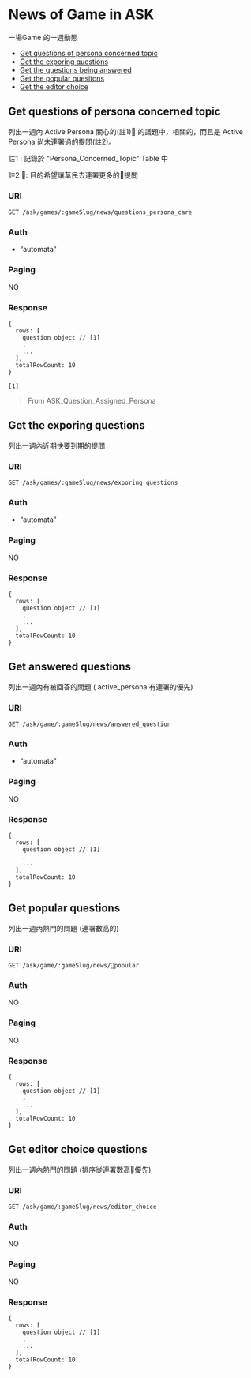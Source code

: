 # News of Game in ASK

一場Game 的一週動態

- [Get questions of persona concerned topic](#get-questions-of-persona-concerned-topic)
- [Get the exporing questions](#Get-exporing-questions)
- [Get the questions being answered](#Get-the-questions-being-answered)
- [Get the popular quesitons](#get-popular-questions)
- [Get the editor choice](#get-the-editor-choice)

## Get questions of persona concerned topic

列出一週內 Active Persona 關心的(註1) 的議題中，相關的，而且是 Active Persona 尚未連署過的提問(註2)。

註1 : 記錄於 "Persona_Concerned_Topic" Table 中

註2 : 目的希望讓草民去連署更多的提問

### URI

```
GET /ask/games/:gameSlug/news/questions_persona_care
```

### Auth

- “automata”

### Paging

NO

### Response

```
{
  rows: [
    question object // [1]
    ,
    ...
  ],
  totalRowCount: 10
}
```

`[1]`
> From ASK_Question_Assigned_Persona

## Get the exporing questions

列出一週內近期快要到期的提問

### URI

```
GET /ask/games/:gameSlug/news/exporing_questions
```

### Auth

- “automata”

### Paging

NO

### Response

```
{
  rows: [
    question object // [1]
    ,
    ...
  ],
  totalRowCount: 10
}
```

## Get answered questions

列出一週內有被回答的問題 ( active_persona 有連署的優先)

### URI

```
GET /ask/game/:gameSlug/news/answered_question
```

### Auth

- “automata”

### Paging

NO

### Response

```
{
  rows: [
    question object // [1]
    ,
    ...
  ],
  totalRowCount: 10
}
```

## Get popular questions

列出一週內熱門的問題 (連署數高的)

### URI

```
GET /ask/game/:gameSlug/news/popular
```

### Auth

NO

### Paging

NO

### Response

```
{
  rows: [
    question object // [1]
    ,
    ...
  ],
  totalRowCount: 10
}
```

## Get editor choice questions

列出一週內熱門的問題 (排序從連署數高優先)

### URI

```
GET /ask/game/:gameSlug/news/editor_choice
```

### Auth

NO

### Paging

NO

### Response

```
{
  rows: [
    question object // [1]
    ,
    ...
  ],
  totalRowCount: 10
}
```